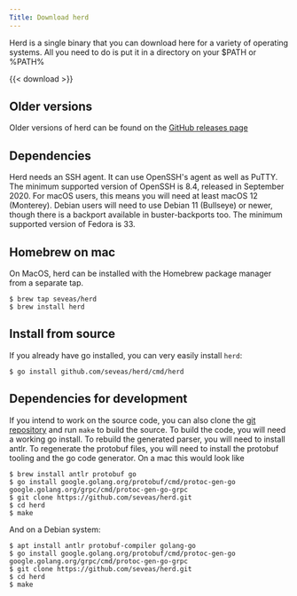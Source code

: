 ```yaml
---
Title: Download herd
---
```

Herd is a single binary that you can download here for a variety of operating systems. All you need to do is put it in a directory on your $PATH or %PATH%

{{< download >}}

## Older versions

Older versions of herd can be found on the [GitHub releases page](https://github.com/seveas/herd/releases)

## Dependencies

Herd needs an SSH agent. It can use OpenSSH's agent as well as PuTTY. The minimum supported version
of OpenSSH is 8.4, released in September 2020. For macOS users, this means you will need at least
macOS 12 (Monterey). Debian users will need to use Debian 11 (Bullseye) or newer, though there is a
backport available in buster-backports too. The minimum supported version of Fedora is 33.

## Homebrew on mac

On MacOS, herd can be installed with the Homebrew package manager from a separate tap.

```console
$ brew tap seveas/herd
$ brew install herd
```

## Install from source

If you already have go installed, you can very easily install `herd`:

```console
$ go install github.com/seveas/herd/cmd/herd
```

## Dependencies for development

If you intend to work on the source code, you can also clone the [git repository](https://github.com/seveas/herd)
and run `make` to build the source. To build the code, you will need a working go install. To rebuild the
generated parser, you will need to install antlr. To regenerate the protobuf files, you will need to
install the protobuf tooling and the go code generator. On a mac this would look like

```console
$ brew install antlr protobuf go
$ go install google.golang.org/protobuf/cmd/protoc-gen-go google.golang.org/grpc/cmd/protoc-gen-go-grpc
$ git clone https://github.com/seveas/herd.git
$ cd herd
$ make
```

And on a Debian system:

```console
$ apt install antlr protobuf-compiler golang-go
$ go install google.golang.org/protobuf/cmd/protoc-gen-go google.golang.org/grpc/cmd/protoc-gen-go-grpc
$ git clone https://github.com/seveas/herd.git
$ cd herd
$ make
```
